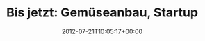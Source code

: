 ---
retweeted: false
source: <a href="http://twitter.com/#!/download/ipad" rel="nofollow">Twitter for iPad</a>
entities:
  hashtags: []
  symbols: []
  user_mentions:
  - name: Lightning IO
    screen_name: lightning_io
    indices:
    - '88'
    - '101'
    id_str: '557840671'
    id: '557840671'
  urls: []
display_text_range:
- '0'
- '117'
favorite_count: '1'
id_str: '226618842439380992'
truncated: false
retweet_count: '1'
id: '226618842439380992'
created_at: Sat Jul 21 10:05:17 +0000 2012
favorited: false
full_text: 'Bis jetzt: Gemüseanbau, Startup Myths, Kochzutatenrefactoring und Videorecordertesting.
  [@lightning_io](https://twitter.com/lightning_io) für den Gewinn!'
lang: de
tags:
- pesos:twitter
date: '2012-07-21T10:05:17+00:00'
src: https://twitter.com/bascht/status/226618842439380992
original_url: https://twitter.com/bascht/status/226618842439380992
type: twitter_tweet
text: 'Bis jetzt: Gemüseanbau, Startup Myths, Kochzutatenrefactoring und Videorecordertesting.
  [@lightning_io](https://twitter.com/lightning_io) für den Gewinn!'
title: 'Bis jetzt: Gemüseanbau, Startup'

---